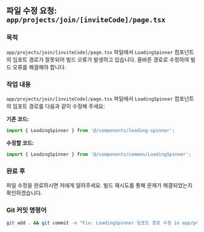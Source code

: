## 파일 수정 요청: `app/projects/join/[inviteCode]/page.tsx`

### 목적
`app/projects/join/[inviteCode]/page.tsx` 파일에서 `LoadingSpinner` 컴포넌트의 임포트 경로가 잘못되어 빌드 오류가 발생하고 있습니다. 올바른 경로로 수정하여 빌드 오류를 해결해야 합니다.

### 작업 내용
`app/projects/join/[inviteCode]/page.tsx` 파일에서 `LoadingSpinner` 컴포넌트의 임포트 경로를 다음과 같이 수정해 주세요:

**기존 코드:**
```typescript
import { LoadingSpinner } from '@/components/loading-spinner';
```

**수정할 코드:**
```typescript
import { LoadingSpinner } from '@/components/common/LoadingSpinner';
```

### 완료 후
파일 수정을 완료하시면 저에게 알려주세요. 빌드 재시도를 통해 문제가 해결되었는지 확인하겠습니다.

### Git 커밋 명령어
```bash
git add . && git commit -m "Fix: LoadingSpinner 임포트 경로 수정 in app/projects/join/[inviteCode]/page.tsx" && git push
```